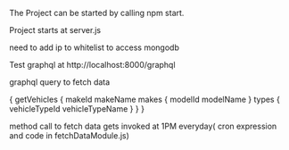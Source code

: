 The Project can be started by calling npm start.

Project starts at server.js

need to add ip to whitelist to access mongodb


Test graphql  at http://localhost:8000/graphql


graphql query to fetch data

{
  getVehicles {
    makeId
    makeName
    makes {
      modelId
      modelName
    }
    types {
      vehicleTypeId
      vehicleTypeName
    }
  }
}


method call to fetch data gets invoked at 1PM everyday( cron expression and code in fetchDataModule.js)
